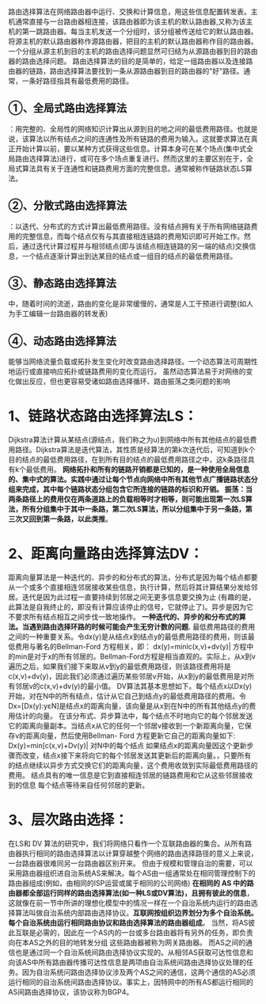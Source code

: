 路由选择算法在网络路由器中运行、交换和计算信息，用这些信息配置转发表。主机通常直接与一台路由器相连接，该路由器即为该主机的默认路由器,又称为该主机的第一跳路由器。每当主机发送一个分组时，该分组被传送给它的默认路由器。将源主机的默认路由器称作源路由器，把目的主机的默认路由器称作目的路由器。一个分组从源主机到目的主机的路由选择问题显然可归结为从源路由器到目的路由器的路由选择问题。
路由选择算法的目的是简单的，给定一组路由器以及连接路由器的链路，路由选择算法要找到一条从源路由器到目的路由器的"好"路径。通常，一条好路径指具有最低费用的路径。

## ①、全局式路由选择算法

：用完整的、全局性的网络知识计算出从源到目的地之间的最低费用路径。也就是说，该算法以所有结点之间的连通性及所有链路的费用为输入。这就要求算法在真正开始计算以前，要以某种方式获得这些信息。计算本身可在某个场点(集中式全局路由选择算法)进行，或可在多个场点重复进行。然而这里的主要区别在于，全局式算法具有关于连通性和链路费用方面的完整信息。通常被称作链路状态LS算法。

## ②、分散式路由选择算法

：以迭代、分布式的方式计算出最低费用路径。没有结点拥有关于所有网络链路费用的完整信息，而每个结点仅有与其直接相连链路的费用知识即可开始工作。然后，通过迭代计算过程并与相邻结点(即与该结点相连链路的另一端的结点)交换信息，一个结点逐渐计算出到达某目的结点或一组目的结点的最低费用路径。

## ③、静态路由选择算法

中，随着时间的流逝，路由的变化是非常缓慢的，通常是人工干预进行调整(如人为手工编辑一台路由器的转发表)

## ④、动态路由选择算法

能够当网络流量负载或拓扑发生变化时改变路由选择路径。一个动态算法可周期性地运行或直接响应拓扑或链路费用的变化而运行。	虽然动态算法易于对网络的变化做出反应，但也更容易受诸如路由选择循环、路由振荡之类问题的影响

# 1、链路状态路由选择算法LS：

Dijkstra算法计算从某结点(源结点，我们称之为u)到网络中所有其他结点的最低费用路径。Dijkstra算法是迭代算法，其性质是经算法的第k次迭代后，可知道到k个目的结点的最低费用路径，在到所有目的结点的最低费用路径之中，这k条路径具有k个最低费用。
**网络拓扑和所有的链路开销都是已知的，是一种使用全局信息的、集中式的算法。实践中通过让每个节点向网络中所有其他节点广播链路状态分组来完成，其中每个链路状态分组包含它所连接的链路的标识和开销。
振荡：当两条路径上的费用仅在两条道路上的负载相等时才相等，则可能出现第一次LS算法，所有分组集中于其中一条路，第二次LS算法，所以分组集中于另一条路，第三次又回到第一条路，以此类推**。

# 2、距离向量路由选择算法DV：

距离向量算法是一种迭代的、异步的和分布式的算法，分布式是因为每个结点都要从一个或多个直接相连邻居接收某些信息，执行计算，然后将其计算结果分发给邻居。迭代是因为此过程一直要持续到邻居之间无更多信息要交换为止 (有趣的是，此算法是自我终止的，即没有计算应该停止的信号，它就停止了)。异步是因为它不要求所有结点相互之间步伐一致地操作。
**一种迭代的、异步的和分布式的算法。当遇到路由选择环路的时候可能会产生无穷计数的问题.**
最低费用路径的费用之间的一种重要关系。令dx(y)是从结点x到结点y的最低费用路径的费用，则该最低费用与著名的Bellman-Ford 方程相关，即：
dx(y)=minlc(x,v)+dv(y)|
方程中的min是对于x的所有邻居的。Bellman-Ford方程是相当直观的。实际上，从x到v遍历之后，如果我们接下来取从v到y的最低费用路径，则该路径费用将是c(x,v)+dv(y)，因此我们必须通过遍历某些邻居v开始，从x到y的最低费用是对所有邻居v的c(x,v)+dv(y)的最小值。
DV算法其基本思想如下。每个结点x以Dx(y)开始，对在N中的所有结点，估计从它自己到结点y的最低费用路径的费用。令Dx=[Dx(y):yεN]是结点x的距离向量，该向量是从x到在N中的所有其他结点y的费用估计的向量。
在该分布式、异步算法中，每个结点不时地向它的每个邻居发送它的距离向量副本。当结点x从它的任何一个邻居v接收到一个新距离向量，它保存v的距离向量，然后使用Bellman- Ford 方程更新它自己的距离向量如下:
Dx(y)=min[c(x,v)+Dv(y)| 对N中的每个结点
如果结点x的距离向量因这个更新步骤而改变，结点x接下来将向它的每个邻居发送其更新后的距离向量。，只要所有的结点继续以异步方式交换它们的距离向量，这个费用收敛到实际最低费用路径的费用。
结点具有的唯一信息是它到直接相连邻居的链路费用和它从这些邻居接收到的信息 每个结点等待来自任何邻居的更新。

# 3、层次路由选择：

在LS和 DV 算法的研究中，我们将网络只看作一个互联路由器的集合。从所有路由器执行相同的路由选择算法以计算穿越整个网络的路由选择路径的意义上来说，一台路由器很难同另一台路由器区别开来。
但由于规模和管理自治的需要，可以采用路由器组织进自治系统AS来解决。每个AS由一组通常处在相同管理控制下的路由器组成(例如，由相同的ISP运营或属于相同的公司网络) **在相同的 AS 中的路由器都全部运行同样的路由选择算法(如一种LS或DV算法)，且拥有彼此的信息**，这就像在前一节中所讲的理想化模型中的情况一样在一个自治系统内运行的路由选择算法叫做自治系统内部路由选择协议。**互联网按组织边界划分为多个自治系统。每个自治系统由运行相同路由协议和路由选择算法的路由器组成**。
当然，将AS彼此互联是必需的，因此在一个AS内的一台或多台路由器将有另外的任务，即负责向在本AS之外的目的地转发分组 这些路由器被称为网关路由器。
而AS之间的通信也是通过同一个自治系统间路由选择协议实现的。从相邻AS获取可达性信息和向该AS中所有路由器传播可达性信息是两项由自治系统间路由选择协议处理的任务。因为自治系统问路由选择协议涉及两个AS之间的通信，这两个通信的AS必须运行相同的自治系统间路由选择协议。事实上，因特网中的所有AS都运行相同的AS间路由选择协议，该协议称为BGP4。
